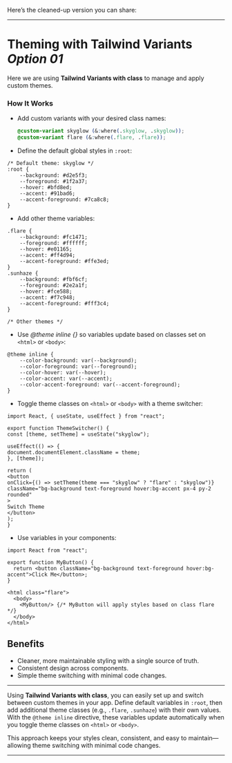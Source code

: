 Here’s the cleaned-up version you can share:

---

# Theming with Tailwind Variants *Option 01*

Here we are using **Tailwind Variants with class** to manage and apply custom themes.

### How It Works

* Add custom variants with your desired class names:

  ```css
  @custom-variant skyglow (&:where(.skyglow, .skyglow));
  @custom-variant flare (&:where(.flare, .flare));
  ```
* Define the default global styles in `:root`:

```postcss
/* Default theme: skyglow */
:root {
    --background: #d2e5f3;
    --foreground: #1f2a37;
    --hover: #bfd8ed;
    --accent: #91bad6;
    --accent-foreground: #7ca8c8;
}
```

* Add other theme variables:

```postcss
.flare {
    --background: #fc1471;
    --foreground: #ffffff;
    --hover: #e01165;
    --accent: #ff4d94;
    --accent-foreground: #ffe3ed;
}
.sunhaze {
    --background: #fbf6cf;
    --foreground: #2e2a1f;
    --hover: #fce588;
    --accent: #f7c948;
    --accent-foreground: #fff3c4;
}

/* Other themes */
```

* Use *@theme inline {}* so variables update based on classes set on `<html>` or `<body>`:

```postcss
@theme inline {
    --color-background: var(--background);
    --color-foreground: var(--foreground);
    --color-hover: var(--hover);
    --color-accent: var(--accent);
    --color-accent-foreground: var(--accent-foreground);
}
```

* Toggle theme classes on `<html>` or `<body>` with a theme switcher:

``` tsx
import React, { useState, useEffect } from "react";

export function ThemeSwitcher() {
const [theme, setTheme] = useState("skyglow");

useEffect(() => {
document.documentElement.className = theme;
}, [theme]);

return (
<button
onClick={() => setTheme(theme === "skyglow" ? "flare" : "skyglow")}
className="bg-background text-foreground hover:bg-accent px-4 py-2 rounded"
>
Switch Theme
</button>
);
}
```

* Use variables in your components:

```tsx
import React from "react";

export function MyButton() {
  return <button className="bg-background text-foreground hover:bg-accent">Click Me</button>;
}
```
```tsx
<html class="flare">
  <body>
    <MyButton/> {/* MyButton will apply styles based on class flare */}
  </body>
</html>
```

## Benefits

* Cleaner, more maintainable styling with a single source of truth.
* Consistent design across components.
* Simple theme switching with minimal code changes.

---

Using **Tailwind Variants with class**, you can easily set up and switch between custom themes in your app. Define default variables in `:root`, then add additional theme classes (e.g., `.flare`, `.sunhaze`) with their own values. With the `@theme inline` directive, these variables update automatically when you toggle theme classes on `<html>` or `<body>`.

This approach keeps your styles clean, consistent, and easy to maintain—allowing theme switching with minimal code changes.

---
